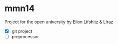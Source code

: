 # mmn14
Project for the open university
by Eilon Lifshitz & Liraz

 - [x] git project
 - [ ] preprocessor
